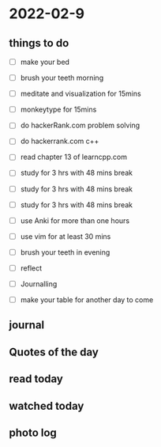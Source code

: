 # 2022-02-9

## things to do 

- [ ] make your bed
- [ ] brush your teeth morning
- [ ] meditate and visualization for 15mins
- [ ] monkeytype for 15mins

- [ ] do hackerRank.com problem solving 
- [ ] do hackerrank.com c++
- [ ] read chapter 13 of learncpp.com


- [ ] study for 3 hrs with 48 mins break
- [ ] study for 3 hrs with 48 mins break
- [ ] study for 3 hrs with 48 mins break


- [ ] use Anki for more than one hours 
- [ ] use vim for at least 30 mins 


- [ ] brush your teeth in evening
- [ ] reflect
- [ ] Journalling
- [ ] make your table for another day to come 

## journal 

## Quotes of the day  

## read today 

## watched today 

## photo log


